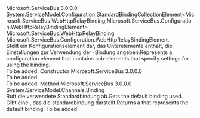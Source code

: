 <Type Name="WebHttpRelayBindingCollectionElement" FullName="Microsoft.ServiceBus.Configuration.WebHttpRelayBindingCollectionElement">
  <TypeSignature Language="C#" Value="public class WebHttpRelayBindingCollectionElement : System.ServiceModel.Configuration.StandardBindingCollectionElement&lt;Microsoft.ServiceBus.WebHttpRelayBinding,Microsoft.ServiceBus.Configuration.WebHttpRelayBindingElement&gt;" />
  <TypeSignature Language="ILAsm" Value=".class public auto ansi beforefieldinit WebHttpRelayBindingCollectionElement extends System.ServiceModel.Configuration.StandardBindingCollectionElement`2&lt;class Microsoft.ServiceBus.WebHttpRelayBinding, class Microsoft.ServiceBus.Configuration.WebHttpRelayBindingElement&gt;" />
  <TypeSignature Language="DocId" Value="T:Microsoft.ServiceBus.Configuration.WebHttpRelayBindingCollectionElement" />
  <TypeSignature Language="VB.NET" Value="Public Class WebHttpRelayBindingCollectionElement&#xA;Inherits StandardBindingCollectionElement(Of WebHttpRelayBinding, WebHttpRelayBindingElement)" />
  <TypeSignature Language="F#" Value="type WebHttpRelayBindingCollectionElement = class&#xA;    inherit StandardBindingCollectionElement&lt;WebHttpRelayBinding, WebHttpRelayBindingElement&gt;" />
  <AssemblyInfo>
    <AssemblyName>Microsoft.ServiceBus</AssemblyName>
    <AssemblyVersion>3.0.0.0</AssemblyVersion>
  </AssemblyInfo>
  <Base>
    <BaseTypeName>System.ServiceModel.Configuration.StandardBindingCollectionElement&lt;Microsoft.ServiceBus.WebHttpRelayBinding,Microsoft.ServiceBus.Configuration.WebHttpRelayBindingElement&gt;</BaseTypeName>
    <BaseTypeArguments>
      <BaseTypeArgument TypeParamName="!0">Microsoft.ServiceBus.WebHttpRelayBinding</BaseTypeArgument>
      <BaseTypeArgument TypeParamName="!1">Microsoft.ServiceBus.Configuration.WebHttpRelayBindingElement</BaseTypeArgument>
    </BaseTypeArguments>
  </Base>
  <Interfaces />
  <Docs>
    <summary><span data-ttu-id="0edc8-101">Stellt ein Konfigurationselement dar, das Unterelemente enthält, die Einstellungen zur Verwendung der <see cref="T:Microsoft.ServiceBus.WebHttpRelayBinding" />-Bindung angeben.</span><span class="sxs-lookup"><span data-stu-id="0edc8-101">Represents a configuration element that contains sub-elements that specify settings for using the <see cref="T:Microsoft.ServiceBus.WebHttpRelayBinding" /> binding.</span></span></summary>
    <remarks>To be added.</remarks>
  </Docs>
  <Members>
    <Member MemberName=".ctor">
      <MemberSignature Language="C#" Value="public WebHttpRelayBindingCollectionElement ();" />
      <MemberSignature Language="ILAsm" Value=".method public hidebysig specialname rtspecialname instance void .ctor() cil managed" />
      <MemberSignature Language="DocId" Value="M:Microsoft.ServiceBus.Configuration.WebHttpRelayBindingCollectionElement.#ctor" />
      <MemberSignature Language="VB.NET" Value="Public Sub New ()" />
      <MemberType>Constructor</MemberType>
      <AssemblyInfo>
        <AssemblyName>Microsoft.ServiceBus</AssemblyName>
        <AssemblyVersion>3.0.0.0</AssemblyVersion>
      </AssemblyInfo>
      <Parameters />
      <Docs>
        <summary>To be added.</summary>
        <remarks>To be added.</remarks>
      </Docs>
    </Member>
    <Member MemberName="GetDefault">
      <MemberSignature Language="C#" Value="protected override System.ServiceModel.Channels.Binding GetDefault ();" />
      <MemberSignature Language="ILAsm" Value=".method familyhidebysig virtual instance class System.ServiceModel.Channels.Binding GetDefault() cil managed" />
      <MemberSignature Language="DocId" Value="M:Microsoft.ServiceBus.Configuration.WebHttpRelayBindingCollectionElement.GetDefault" />
      <MemberSignature Language="VB.NET" Value="Protected Overrides Function GetDefault () As Binding" />
      <MemberSignature Language="F#" Value="override this.GetDefault : unit -&gt; System.ServiceModel.Channels.Binding" Usage="webHttpRelayBindingCollectionElement.GetDefault " />
      <MemberType>Method</MemberType>
      <AssemblyInfo>
        <AssemblyName>Microsoft.ServiceBus</AssemblyName>
        <AssemblyVersion>3.0.0.0</AssemblyVersion>
      </AssemblyInfo>
      <ReturnValue>
        <ReturnType>System.ServiceModel.Channels.Binding</ReturnType>
      </ReturnValue>
      <Parameters />
      <Docs>
        <summary><span data-ttu-id="0edc8-102">Ruft die verwendete Standardbindung ab.</span><span class="sxs-lookup"><span data-stu-id="0edc8-102">Gets the default binding used.</span></span></summary>
        <returns><span data-ttu-id="0edc8-103">Gibt eine <see cref="T:System.ServiceModel.Channels.Binding" /> , das die standardbindung darstellt.</span><span class="sxs-lookup"><span data-stu-id="0edc8-103">Returns a <see cref="T:System.ServiceModel.Channels.Binding" /> that represents the default binding.</span></span></returns>
        <remarks>To be added.</remarks>
      </Docs>
    </Member>
  </Members>
</Type>